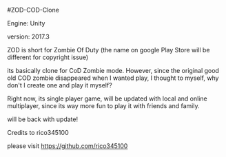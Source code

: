 #ZOD-COD-Clone

Engine: Unity

version: 2017.3



ZOD is short for Zombie Of Duty (the name on google Play Store will be different for copyright issue)

its basically clone for CoD Zombie mode. However, since the original good old COD zombie disappeared when I wanted play, I thought to myself, why don't I create one and play it myself?

Right now, its single player game, will be updated with local and online multiplayer, since its way more fun to play it with friends and family.

will be back with update!








Credits to rico345100

please visit https://github.com/rico345100

